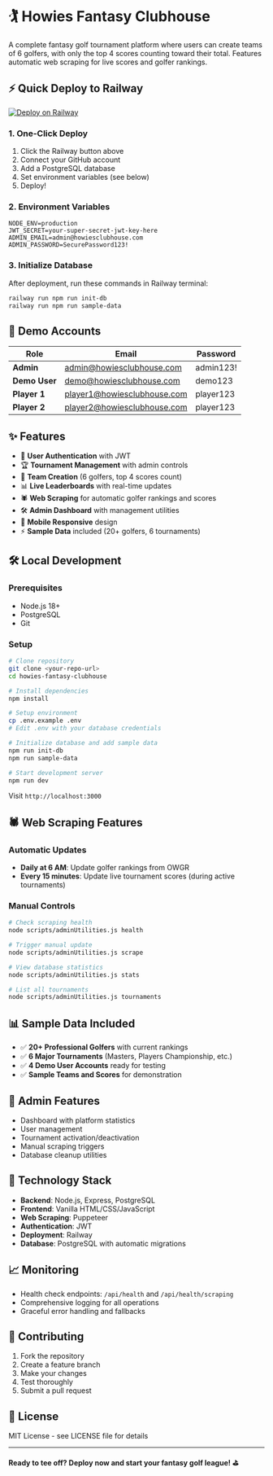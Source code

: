# 🏌️ Howies Fantasy Clubhouse

A complete fantasy golf tournament platform where users can create teams of 6 golfers, with only the top 4 scores counting toward their total. Features automatic web scraping for live scores and golfer rankings.

## ⚡ Quick Deploy to Railway

[![Deploy on Railway](https://railway.app/button.svg)](https://railway.app/new/template)

### 1. One-Click Deploy
1. Click the Railway button above
2. Connect your GitHub account
3. Add a PostgreSQL database
4. Set environment variables (see below)
5. Deploy!

### 2. Environment Variables
```env
NODE_ENV=production
JWT_SECRET=your-super-secret-jwt-key-here
ADMIN_EMAIL=admin@howiesclubhouse.com
ADMIN_PASSWORD=SecurePassword123!
```

### 3. Initialize Database
After deployment, run these commands in Railway terminal:
```bash
railway run npm run init-db
railway run npm run sample-data
```

## 🔑 Demo Accounts

| Role | Email | Password |
|------|-------|----------|
| **Admin** | admin@howiesclubhouse.com | admin123! |
| **Demo User** | demo@howiesclubhouse.com | demo123 |
| **Player 1** | player1@howiesclubhouse.com | player123 |
| **Player 2** | player2@howiesclubhouse.com | player123 |

## ✨ Features

- 👤 **User Authentication** with JWT
- 🏆 **Tournament Management** with admin controls
- 👥 **Team Creation** (6 golfers, top 4 scores count)
- 📊 **Live Leaderboards** with real-time updates
- 🕷️ **Web Scraping** for automatic golfer rankings and scores
- 🛠️ **Admin Dashboard** with management utilities
- 📱 **Mobile Responsive** design
- ⚡ **Sample Data** included (20+ golfers, 6 tournaments)

## 🛠️ Local Development

### Prerequisites
- Node.js 18+
- PostgreSQL
- Git

### Setup
```bash
# Clone repository
git clone <your-repo-url>
cd howies-fantasy-clubhouse

# Install dependencies
npm install

# Setup environment
cp .env.example .env
# Edit .env with your database credentials

# Initialize database and add sample data
npm run init-db
npm run sample-data

# Start development server
npm run dev
```

Visit `http://localhost:3000`

## 🕷️ Web Scraping Features

### Automatic Updates
- **Daily at 6 AM**: Update golfer rankings from OWGR
- **Every 15 minutes**: Update live tournament scores (during active tournaments)

### Manual Controls
```bash
# Check scraping health
node scripts/adminUtilities.js health

# Trigger manual update
node scripts/adminUtilities.js scrape

# View database statistics
node scripts/adminUtilities.js stats

# List all tournaments
node scripts/adminUtilities.js tournaments
```

## 📊 Sample Data Included

- ✅ **20+ Professional Golfers** with current rankings
- ✅ **6 Major Tournaments** (Masters, Players Championship, etc.)
- ✅ **4 Demo User Accounts** ready for testing
- ✅ **Sample Teams and Scores** for demonstration

## 🔧 Admin Features

- Dashboard with platform statistics
- User management
- Tournament activation/deactivation
- Manual scraping triggers
- Database cleanup utilities

## 🚀 Technology Stack

- **Backend**: Node.js, Express, PostgreSQL
- **Frontend**: Vanilla HTML/CSS/JavaScript
- **Web Scraping**: Puppeteer
- **Authentication**: JWT
- **Deployment**: Railway
- **Database**: PostgreSQL with automatic migrations

## 📈 Monitoring

- Health check endpoints: `/api/health` and `/api/health/scraping`
- Comprehensive logging for all operations
- Graceful error handling and fallbacks

## 🤝 Contributing

1. Fork the repository
2. Create a feature branch
3. Make your changes
4. Test thoroughly
5. Submit a pull request

## 📄 License

MIT License - see LICENSE file for details

---

**Ready to tee off? Deploy now and start your fantasy golf league! ⛳**
```
